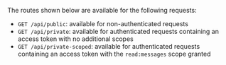 The routes shown below are available for the following requests:

- `GET /api/public`: available for non-authenticated requests
- `GET /api/private`: available for authenticated requests containing an access token with no additional scopes
- `GET /api/private-scoped`: available for authenticated requests containing an access token with the `read:messages` scope granted 
